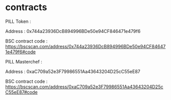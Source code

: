 # contracts

PILL Token : 

Address : 0x744a23936DcB894996BDe50e94CF846471e479f6

BSC contract code : https://bscscan.com/address/0x744a23936DcB894996BDe50e94CF846471e479f6#code

PILL Masterchef : 

Address : 0xaC709a52e3F79986551Aa43643204D25cC55eE87

BSC contract code : https://bscscan.com/address/0xaC709a52e3F79986551Aa43643204D25cC55eE87#code

